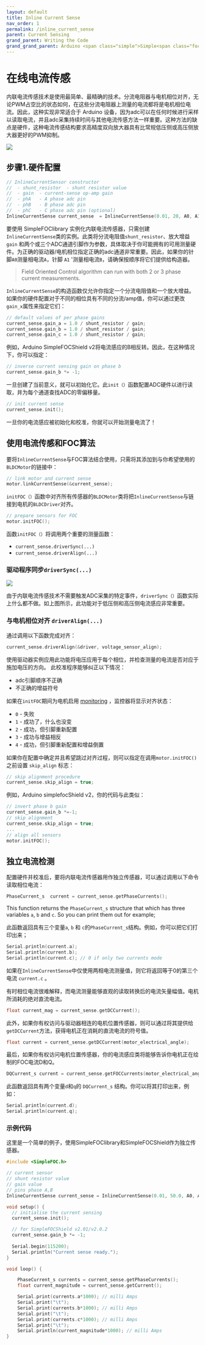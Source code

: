 ```yaml
---
layout: default
title: Inline Current Sense
nav_order: 1
permalink: /inline_current_sense
parent: Current Sensing
grand_parent: Writing the Code
grand_grand_parent: Arduino <span class="simple">Simple<span class="foc">FOC</span>library</span>
---
```


# 在线电流传感

内联电流传感技术是使用最简单、最精确的技术。分流电阻器与电机相位对齐，无论PWM占空比的状态如何，在这些分流电阻器上测量的电流都将是电机相位电流。因此，这种实现非常适合于 Arduino 设备，因为adc可以在任何时候进行采样以读取电流，并且adc采集持续时间与其他电流传感方法一样重要。这种方法的缺点是硬件，这种电流传感结构要求高精度双向放大器具有比常规低压侧或高压侧放大器更好的PWM抑制。

<img src="extras/Images/in-line.png" class="width60">

## 步骤1.硬件配置

```cpp
// InlineCurrentSensor constructor
//  - shunt_resistor  - shunt resistor value
//  - gain  - current-sense op-amp gain
//  - phA   - A phase adc pin
//  - phB   - B phase adc pin
//  - phC   - C phase adc pin (optional)
InlineCurrentSense current_sense  = InlineCurrentSense(0.01, 20, A0, A1, A2);
```
要使用 <span class="simple">Simple<span class="foc">FOC</span>library </span>实例化内联电流传感器，只需创建`InlineCurrentSense`类的实例。此类将分流电阻值`shunt_resistor`、放大增益 `gain` 和两个或三个ADC通道引脚作为参数，具体取决于你可能拥有的可用测量硬件。为正确的驱动器/电机相位指定正确的adc通道非常重要。因此，如果你的针脚`A0`测量相电流`A`，针脚 `A1` '测量相电流`B`，请确保按顺序将它们提供给构造器。

<blockquote class="info">
Field Oriented Control algorithm can run with both 2 or 3 phase current measurements.
</blockquote>

`InlineCurrentSense`的构造函数仅允许你指定一个分流电阻值和一个放大增益。如果你的硬件配置对于不同的相位具有不同的分流/amp值，你可以通过更改`gain_x`属性来指定它们：

```cpp
// default values of per phase gains
current_sense.gain_a = 1.0 / shunt_resistor / gain;
current_sense.gain_b = 1.0 / shunt_resistor / gain;
current_sense.gain_c = 1.0 / shunt_resistor / gain;
```

例如，Arduino <span class="simple">Simple<span class="foc">FOC</span>Shield </span>v2将电流感应的B相反转。因此，在这种情况下，你可以指定：

```cpp
// inverse current sensing gain on phase b
current_sense.gain_b *= -1;
```

一旦创建了当前意义，就可以初始化它。此`init（）`函数配置ADC硬件以进行读取，并为每个通道查找ADC的零偏移量。

```cpp
// init current sense
current_sense.init();
```
一旦你的电流感应被初始化和校准，你就可以开始测量电流了！

## 使用电流传感和FOC算法
要将`InlineCurrentSense`与FOC算法结合使用，只需将其添加到与你希望使用的`BLDCMotor`的链接中：

```cpp
// link motor and current sense
motor.linkCurrentSense(&current_sense);
```
`initFOC（）`函数中对齐所有传感器的`BLDCMotor`类将把`InlineCurrentSense`与链接到电机的`BLDCDriver`对齐。

```cpp
// prepare sensors for FOC
motor.initFOC();
```
函数`initFOC（）`将调用两个重要的测量函数：

- `current_sense.driverSync(...)`
- `current_sense.driverAlign(...)`

### 驱动程序同步`driverSync(...)`
<img src="extras/Images/comparison_cs.png" class="width40">

由于内联电流传感技术不需要触发ADC采集的特定事件，`driverSync（）`函数实际上什么都不做。如上图所示，此功能对于低压侧和高压侧电流感应非常重要。

### 与电机相位对齐 `driverAlign(...)`

通过调用以下函数完成对齐：
```cpp
current_sense.driverAlign(&driver, voltage_sensor_align);
```
使用驱动器实例应用此功能将电压应用于每个相位，并检查测量的电流是否对应于施加电压的方向。
此校准程序能够纠正以下情况：

- adc引脚顺序不正确
- 不正确的增益符号

如果在`initFOC`期间为电机启用 [monitoring](monitoring) ，监控器将显示对齐状态：

 - `0` - 失败
 - `1` - 成功了，什么也没变
 - `2` - 成功，但引脚重新配置
 - `3` - 成功与增益相反
 - `4` - 成功，但引脚重新配置和增益倒置

如果你在配置中确定并且希望跳过对齐过程，则可以指定在调用`motor.initFOC()`之前设置 `skip_align` 标志：

```cpp
// skip alignment procedure
current_sense.skip_align = true;
```



例如，Arduino <span class="simple">simple<span class="foc">foc</span>Shield </span>v2，你的代码与此类似：

```cpp
// invert phase b gain
current_sense.gain_b *=-1;
// skip alignment
current_sense.skip_align = true;
...
// align all sensors
motor.initFOC();
```


## 独立电流检测

配置硬件并校准后，要将内联电流传感器用作独立传感器，可以通过调用以下命令读取相位电流：
```cpp
PhaseCurrent_s  current = current_sense.getPhaseCurrents();
```
This function returns the `PhaseCurrent_s` structure that which has three variables `a`, `b` and `c`. So you can print them out for example;

此函数返回具有三个变量`a`, `b` 和 `c`的`PhaseCurrent_s`结构。例如，你可以把它们打印出来；

```cpp
Serial.println(current.a);
Serial.println(current.b);
Serial.println(current.c); // 0 if only two currents mode
```
如果在`InlineCurrentSense`中仅使用两相电流测量值，则它将返回等于0的第三个电流 `current.c` 。

有时相位电流很难解释，而电流测量能够直观的读取转换后的电流矢量幅值。电机所消耗的绝对直流电流。
```cpp
float current_mag = current_sense.getDCCurrent();
```

此外，如果你有权访问与驱动器相连的电机位置传感器，则可以通过将其提供给`getDCCurrent`方法，获得电机正在消耗的直流电流的符号值。

```cpp
float current = current_sense.getDCCurrent(motor_electrical_angle);
```

最后，如果你有权访问电机位置传感器，你的电流感应类将能够告诉你电机正在绘制的FOC电流D和Q。
```cpp
DQCurrent_s current = current_sense.getFOCCurrents(motor_electrical_angle);
```
此函数返回具有两个变量`d`和`q`的 `DQCurrent_s` 结构。你可以将其打印出来，例如：

```cpp
Serial.println(current.d);
Serial.println(current.q);
```
### 示例代码
这里是一个简单的例子，使用<span class="simple">Simple<span class="foc">FOC</span>library</span>和<span class="simple">Simple<span class="foc">FOC</span>Shield</span>作为独立传感器。

```cpp
#include <SimpleFOC.h>

// current sensor
// shunt resistor value
// gain value
// pins phase A,B
InlineCurrentSense current_sense = InlineCurrentSense(0.01, 50.0, A0, A2);

void setup() {
  // initialise the current sensing
  current_sense.init();

  // for SimpleFOCShield v2.01/v2.0.2
  current_sense.gain_b *= -1;
  
  Serial.begin(115200);
  Serial.println("Current sense ready.");
}

void loop() {

    PhaseCurrent_s currents = current_sense.getPhaseCurrents();
    float current_magnitude = current_sense.getCurrent();

    Serial.print(currents.a*1000); // milli Amps
    Serial.print("\t");
    Serial.print(currents.b*1000); // milli Amps
    Serial.print("\t");
    Serial.print(currents.c*1000); // milli Amps
    Serial.print("\t");
    Serial.println(current_magnitude*1000); // milli Amps
}

```